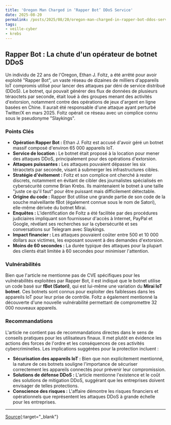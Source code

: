 ```yaml
---
title: 'Oregon Man Charged in ‘Rapper Bot’ DDoS Service'
date: 2025-08-20
permalink: /posts/2025/08/20/oregon-man-charged-in-rapper-bot-ddos-service/
tags:
- veille-cyber
- krebs
---
```

## Rapper Bot : La chute d'un opérateur de botnet DDoS

Un individu de 22 ans de l'Oregon, Ethan J. Foltz, a été arrêté pour avoir exploité "Rapper Bot", un vaste réseau de dizaines de milliers d'appareils IoT compromis utilisé pour lancer des attaques par déni de service distribué (DDoS). Le botnet, qui pouvait générer des flux de données de plusieurs téraoctets par seconde, était loué à des groupes menant des activités d'extorsion, notamment contre des opérations de jeux d'argent en ligne basées en Chine. Il aurait été responsable d'une attaque ayant perturbé Twitter/X en mars 2025. Foltz opérait ce réseau avec un complice connu sous le pseudonyme "Slaykings".

### Points Clés

*   **Opération Rapper Bot :** Ethan J. Foltz est accusé d'avoir géré un botnet massif composé d'environ 65 000 appareils IoT.
*   **Service de location :** Le botnet était proposé à la location pour mener des attaques DDoS, principalement pour des opérations d'extorsion.
*   **Attaques puissantes :** Les attaques pouvaient dépasser les six téraoctets par seconde, visant à submerger les infrastructures cibles.
*   **Stratégie d'évitement :** Foltz et son complice ont cherché à rester discrets, notamment en évitant de cibler des journalistes spécialisés en cybersécurité comme Brian Krebs. Ils maintenaient le botnet à une taille "juste ce qu'il faut" pour être puissant mais difficilement détectable.
*   **Origine du code :** Rapper Bot utilise une grande partie de son code de la souche malveillante fBot (également connue sous le nom de Satori), elle-même dérivée du botnet Mirai.
*   **Enquêtes :** L'identification de Foltz a été facilitée par des procédures judiciaires impliquant son fournisseur d'accès à Internet, PayPal et Google, révélant ses recherches sur la cybersécurité et ses conversations sur Telegram avec Slaykings.
*   **Impact financier :** Les attaques pouvaient coûter entre 500 et 10 000 dollars aux victimes, les exposant souvent à des demandes d'extorsion.
*   **Moins de 60 secondes :** La durée typique des attaques pour la plupart des clients était limitée à 60 secondes pour minimiser l'attention.

### Vulnérabilités

Bien que l'article ne mentionne pas de CVE spécifiques pour les vulnérabilités exploitées par Rapper Bot, il est indiqué que le botnet utilise un code basé sur **fBot (Satori)**, qui est lui-même une variation du **Mirai IoT botnet**. Ces botnets sont connus pour exploiter des faiblesses dans les appareils IoT pour leur prise de contrôle. Foltz a également mentionné la découverte d'une nouvelle vulnérabilité permettant de compromettre 32 000 nouveaux appareils.

### Recommandations

L'article ne contient pas de recommandations directes dans le sens de conseils pratiques pour les utilisateurs finaux. Il met plutôt en évidence les actions des forces de l'ordre et les conséquences de ces activités cybercriminelles. Les implications suggérées pour la protection incluent :

*   **Sécurisation des appareils IoT :** Bien que non explicitement mentionné, la nature de ces botnets souligne l'importance de sécuriser correctement les appareils connectés pour prévenir leur compromission.
*   **Solutions de défense DDoS :** L'article mentionne l'existence et le coût des solutions de mitigation DDoS, suggérant que les entreprises doivent envisager de telles protections.
*   **Conscience des risques :** L'affaire démontre les risques financiers et opérationnels que représentent les attaques DDoS à grande échelle pour les entreprises.

---
[Source](https://krebsonsecurity.com/2025/08/oregon-man-charged-in-rapper-bot-ddos-service/){:target="_blank"}
